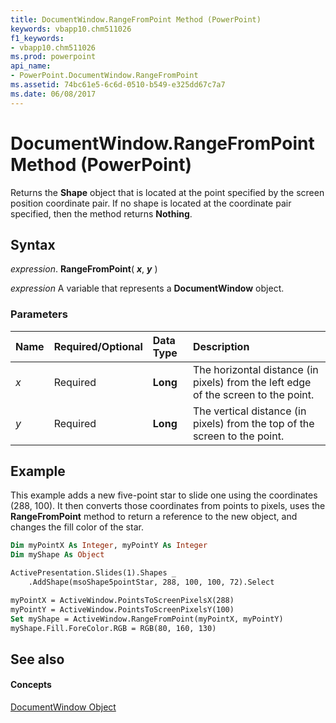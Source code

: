 ```yaml
---
title: DocumentWindow.RangeFromPoint Method (PowerPoint)
keywords: vbapp10.chm511026
f1_keywords:
- vbapp10.chm511026
ms.prod: powerpoint
api_name:
- PowerPoint.DocumentWindow.RangeFromPoint
ms.assetid: 74bc61e5-6c6d-0510-b549-e325dd67c7a7
ms.date: 06/08/2017
---
```



# DocumentWindow.RangeFromPoint Method (PowerPoint)

Returns the  **Shape** object that is located at the point specified by the screen position coordinate pair. If no shape is located at the coordinate pair specified, then the method returns **Nothing**.


## Syntax

 _expression_. **RangeFromPoint**( **_x_**, **_y_** )

 _expression_ A variable that represents a **DocumentWindow** object.


### Parameters



|**Name**|**Required/Optional**|**Data Type**|**Description**|
|:-----|:-----|:-----|:-----|
| _x_|Required|**Long**|The horizontal distance (in pixels) from the left edge of the screen to the point.|
| _y_|Required|**Long**|The vertical distance (in pixels) from the top of the screen to the point.|

## Example

This example adds a new five-point star to slide one using the coordinates (288, 100). It then converts those coordinates from points to pixels, uses the  **RangeFromPoint** method to return a reference to the new object, and changes the fill color of the star.


```vb
Dim myPointX As Integer, myPointY As Integer
Dim myShape As Object

ActivePresentation.Slides(1).Shapes _
    .AddShape(msoShape5pointStar, 288, 100, 100, 72).Select

myPointX = ActiveWindow.PointsToScreenPixelsX(288)
myPointY = ActiveWindow.PointsToScreenPixelsY(100)
Set myShape = ActiveWindow.RangeFromPoint(myPointX, myPointY)
myShape.Fill.ForeColor.RGB = RGB(80, 160, 130)
```


## See also


#### Concepts


[DocumentWindow Object](documentwindow-object-powerpoint.md)


